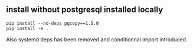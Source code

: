 ## install without postgresql installed locally

```
pip install --no-deps pgcopy==1.5.0
pip install -e .
```

Also systemd deps has been removed and conditionnal import introduced.
